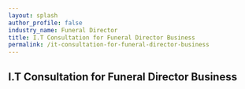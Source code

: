 ```yaml
---
layout: splash 
author_profile: false 
industry_name: Funeral Director
title: I.T Consultation for Funeral Director Business
permalink: /it-consultation-for-funeral-director-business
---
```


## I.T Consultation for Funeral Director Business